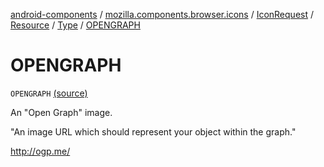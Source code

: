 [android-components](../../../../index.md) / [mozilla.components.browser.icons](../../../index.md) / [IconRequest](../../index.md) / [Resource](../index.md) / [Type](index.md) / [OPENGRAPH](./-o-p-e-n-g-r-a-p-h.md)

# OPENGRAPH

`OPENGRAPH` [(source)](https://github.com/mozilla-mobile/android-components/blob/master/components/browser/icons/src/main/java/mozilla/components/browser/icons/IconRequest.kt#L97)

An "Open Graph" image.

"An image URL which should represent your object within the graph."

http://ogp.me/

